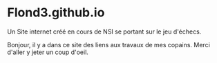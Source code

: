 # Flond3.github.io
Un Site internet créé en cours de NSI se portant sur le jeu d'échecs.

Bonjour, il y a dans ce site des liens aux travaux de mes copains. Merci d'aller y jeter un coup d'oeil.

